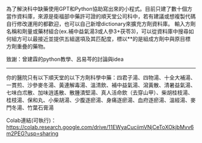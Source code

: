 為了解決科中缺藥使用GPT和Python協助寫出來的小程式。目前只建了數十個方當作資料庫，來源是衛福部中藥許可證的順天堂公司科中，若有建議或想複製代碼自行修改運用的都歡迎，也可以自己新增dictionary來擴充方劑資料庫。
輸入方劑名稱和劑量或藥材組合(ex.補中益氣湯3或人參3+茯苓3)，可以從資料庫中搜尋如何組方可以最接近並提供五組選項及其匹配度，標以**的是組成方劑中與原目標方劑重疊的藥物。

致謝：曾建霖的python教學、呂易芩的討論與idea

---------------------------------------------------------------
你的醫院只有以下順天堂的以下方劑科學中藥：四君子湯、四物湯、十全大補湯、一貫煎、沙參麥冬湯、黃連解毒湯、溫清飲、補中益氣湯、瀉黃散、清暑益氣湯、七味白朮散、加味逍遙散、散腫潰堅湯、真人活命飲（去穿山甲）、柴胡桂枝湯、桂枝湯、保和丸、小柴胡湯、少腹逐瘀湯、身痛逐瘀湯、血府逐瘀湯、溫經湯、麥門冬湯、竹葉石膏湯

Colab連結(可執行)：
https://colab.research.google.com/drive/11EWyaCuciimVNjCeToXOkjbMvv6m2PEG?usp=sharing
